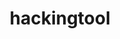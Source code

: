 ---
title: hackingtool
description: All in One Hacking tool For Hackers
url: https://github.com/Z4nzu/hackingtool
image:
    # url: '/assets/images/cafe.png'
    # alt: 'Cafe'
tags: ['tool']
listedDate: 2023-11-10
published: true
---